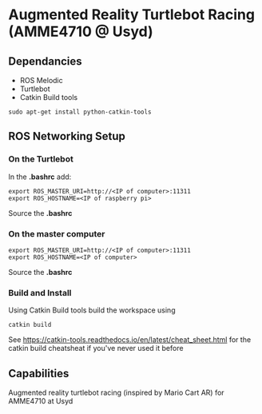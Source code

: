 # Augmented Reality Turtlebot Racing (AMME4710 @ Usyd)

## Dependancies ##

- ROS Melodic
- Turtlebot
- Catkin Build tools
```
sudo apt-get install python-catkin-tools
```

## ROS Networking Setup ##

### On the Turtlebot ###
In the __.bashrc__ add:

```
export ROS_MASTER_URI=http://<IP of computer>:11311
export ROS_HOSTNAME=<IP of raspberry pi>
```

Source the __.bashrc__


### On the master computer ###


```
export ROS_MASTER_URI=http://<IP of computer>:11311
export ROS_HOSTNAME=<IP of computer>
```

Source the __.bashrc__


### Build and Install ###

Using Catkin Build tools build the workspace using
```
catkin build
```

See https://catkin-tools.readthedocs.io/en/latest/cheat_sheet.html for the catkin build cheatsheat if you've never used it before


## Capabilities ##

Augmented reality turtlebot racing (inspired by Mario Cart AR) for AMME4710 at Usyd
